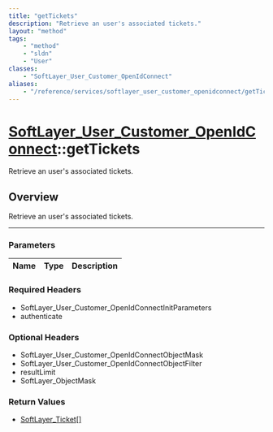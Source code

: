 ```yaml
---
title: "getTickets"
description: "Retrieve an user's associated tickets."
layout: "method"
tags:
    - "method"
    - "sldn"
    - "User"
classes:
    - "SoftLayer_User_Customer_OpenIdConnect"
aliases:
    - "/reference/services/softlayer_user_customer_openidconnect/getTickets"
---
```

# [SoftLayer_User_Customer_OpenIdConnect](/reference/services/SoftLayer_User_Customer_OpenIdConnect)::getTickets


Retrieve an user's associated tickets.


## Overview 
Retrieve an user's associated tickets.

-----

### Parameters 
|Name | Type | Description |
| --- | --- | --- |


### Required Headers
* SoftLayer_User_Customer_OpenIdConnectInitParameters
* authenticate


### Optional Headers
* SoftLayer_User_Customer_OpenIdConnectObjectMask
* SoftLayer_User_Customer_OpenIdConnectObjectFilter
* resultLimit
* SoftLayer_ObjectMask

### Return Values
* <a href='/reference/datatypes/SoftLayer_Ticket'>SoftLayer_Ticket[] </a>




